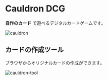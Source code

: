 # Cauldron DCG

**自作のカード** で遊べるデジタルカードゲームです。

![cauldron](https://user-images.githubusercontent.com/12682383/120923543-158b8e80-c70a-11eb-8926-dcc117fac5c8.png)

## カードの作成ツール

ブラウザからオリジナルカードの作成ができます。

![cauldron-tool](https://user-images.githubusercontent.com/12682383/120923636-98144e00-c70a-11eb-8f35-7a02b66a550b.png)

